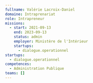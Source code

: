 ```yaml
---
fullname: Valérie Lacroix-Daniel
domaine: Intraprenariat
role: Intrapreneur
missions:
  - start: 2021-09-13
    end: 2023-09-13
    status: admin
    employer: Ministère de l'Intérieur
    startups:
      - dialogue.operationnel
startups:
  - dialogue.operationnel
competences:
  - Administration Publique
teams: []
---
```

